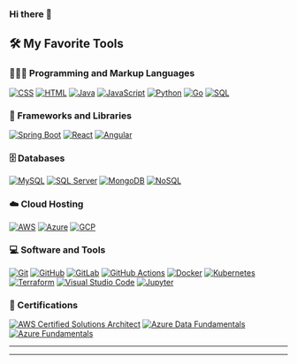 ### Hi there 👋
<summary>
  <h2>🛠️ My Favorite Tools</h2>
</summary>
<h3>👩🏻‍💻 Programming and Markup Languages</h3>
  <p>
      <a href="#"><img alt="CSS" src="https://img.shields.io/badge/CSS-1572B6.svg?logo=css3&logoColor=white"></a>
      <a href="#"><img alt="HTML" src="https://img.shields.io/badge/HTML-E34F26.svg?logo=html5&logoColor=white"></a>
      <a href="#"><img alt="Java" src="https://custom-icon-badges.demolab.com/badge/Java-007396.svg?logo=java&logoColor=white"></a>
      <a href="#"><img alt="JavaScript" src="https://img.shields.io/badge/JavaScript-F7DF1E.svg?logo=javascript&logoColor=black"></a>
      <a href="#"><img alt="Python" src="https://img.shields.io/badge/Python-14354C.svg?logo=python&logoColor=white"></a>
      <a href="#"><img alt="Go" src="https://img.shields.io/badge/Go-00ADD8.svg?logo=go&logoColor=white"></a>
      <a href="#"><img alt="SQL" src="https://custom-icon-badges.demolab.com/badge/SQL-025E8C.svg?logo=database&logoColor=white"></a>
  </p>

<h3>🧰 Frameworks and Libraries</h3>
  <p>
      <a href="#"><img alt="Spring Boot" src="https://img.shields.io/badge/Spring%20Boot-6DB33F.svg?logo=spring-boot&logoColor=white"></a>
      <a href="#"><img alt="React" src="https://img.shields.io/badge/React-20232a.svg?logo=react&logoColor=%2361DAFB"></a>
      <a href="#"><img alt="Angular" src="https://img.shields.io/badge/Angular-DD0031.svg?logo=angular&logoColor=white"></a>
  </p>

<h3>🗄️ Databases</h3>
  <p>
      <a href="#"><img alt="MySQL" src="https://img.shields.io/badge/MySQL-00f.svg?logo=mysql&logoColor=white"></a>
      <a href="#"><img alt="SQL Server" src="https://img.shields.io/badge/SQL%20Server-CC2927.svg?logo=microsoft-sql-server&logoColor=white"></a>
      <a href="#"><img alt="MongoDB" src="https://img.shields.io/badge/MongoDB-4ea94b.svg?logo=mongodb&logoColor=white"></a>
      <a href="#"><img alt="NoSQL" src="https://img.shields.io/badge/NoSQL-4CAF50.svg?logo=nosql&logoColor=white"></a>
  </p>

<h3>☁️ Cloud Hosting</h3>
  <p>
      <a href="#"><img alt="AWS" src="https://img.shields.io/badge/Amazon%20AWS-232F3E.svg?logo=amazon-aws&logoColor=white"></a>
      <a href="#"><img alt="Azure" src="https://img.shields.io/badge/Microsoft%20Azure-0078D4.svg?logo=microsoft-azure&logoColor=white"></a>
      <a href="#"><img alt="GCP" src="https://img.shields.io/badge/Google%20Cloud%20Platform-4285F4.svg?logo=google-cloud&logoColor=white"></a>
  </p>

<h3>💻 Software and Tools</h3>
  <p>
      <a href="#"><img alt="Git" src="https://img.shields.io/badge/Git-F05033.svg?logo=git&logoColor=white"></a>
      <a href="#"><img alt="GitHub" src="https://img.shields.io/badge/GitHub-181717.svg?logo=github&logoColor=white"></a>
      <a href="#"><img alt="GitLab" src="https://img.shields.io/badge/GitLab-FC6D26.svg?logo=gitlab&logoColor=white"></a>
      <a href="#"><img alt="GitHub Actions" src="https://img.shields.io/badge/GitHub%20Actions-2088FF.svg?logo=github-actions&logoColor=white"></a>
      <a href="#"><img alt="Docker" src="https://img.shields.io/badge/Docker-2496ED.svg?logo=docker&logoColor=white"></a>
      <a href="#"><img alt="Kubernetes" src="https://img.shields.io/badge/Kubernetes-326CE5.svg?logo=kubernetes&logoColor=white"></a>
      <a href="#"><img alt="Terraform" src="https://img.shields.io/badge/Terraform-623CE4.svg?logo=terraform&logoColor=white"></a>
      <a href="#"><img alt="Visual Studio Code" src="https://img.shields.io/badge/Visual%20Studio%20Code-0078d7.svg?logo=visual-studio-code&logoColor=white"></a>
      <a href="#"><img alt="Jupyter" src="https://img.shields.io/badge/Jupyter-F37626.svg?logo=Jupyter&logoColor=white"></a>
  </p>

<h3>📜 Certifications</h3>
  <p>
      <a href="#"><img alt="AWS Certified Solutions Architect" src="https://img.shields.io/badge/AWS%20Certified-Solutions%20Architect-FF9900?logo=amazon-aws&logoColor=white"></a>
      <a href="#"><img alt="Azure Data Fundamentals" src="https://img.shields.io/badge/Azure-Data%20Fundamentals-0078D4?logo=microsoft-azure&logoColor=white"></a>
      <a href="#"><img alt="Azure Fundamentals" src="https://img.shields.io/badge/Azure-Fundamentals-0078D4?logo=microsoft-azure&logoColor=white"></a>
  </p>

---

---
